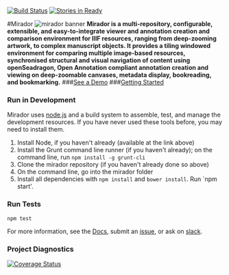 [![Build Status](https://travis-ci.org/ProjectMirador/mirador.svg?branch=master)](https://travis-ci.org/ProjectMirador/mirador?branch=master)
[![Stories in Ready](https://badge.waffle.io/ProjectMirador/mirador.svg?label=ready&title=Ready)](http://waffle.io/iiif/mirador)

#Mirador
![mirador banner](http://projectmirador.github.io/mirador/img/banner.jpg)
**Mirador is a multi-repository, configurable, extensible, and easy-to-integrate viewer and annotation creation and comparison environment for IIIF resources, ranging from deep-zooming artwork, to complex manuscript objects. It provides a tiling windowed environment for comparing multiple image-based resources, synchronised structural and visual navigation of content using openSeadragon, Open Annotation compliant annotation creation and viewing on deep-zoomable canvases, metadata display, bookreading, and bookmarking.**
###[See a Demo](http://projectmirador.org/demo/)
###[Getting Started](http://projectmirador.org/docs/docs/getting-started.html)

### Run in Development
Mirador uses [node.js](http://nodejs.org/) and a build system to assemble, test, and manage the development resources. If you have never used these tools before, you may need to install them.

 1. Install Node, if you haven't already (available at the link above)  
 2. Install the Grunt command line runner (if you haven't already); on the command line, run `npm install -g grunt-cli`  
 3. Clone the mirador repository (if you haven't already done so above)
 4. On the command line, go into the mirador folder
 5. Install all dependencies with `npm install` and `bower install`. Run `npm start'.
 
### Run Tests
`npm test`

For more information, see the [Docs](http://projectmirador.org/docs/docs/getting-started.html), submit an [issue](https://github.com/projectmirador/mirador/issues), or ask on [slack](http://bit.ly/iiif-slack).

### Project Diagnostics
 [![Coverage Status](https://coveralls.io/repos/github/ProjectMirador/mirador/badge.svg?branch=master&upToDate=true)](https://coveralls.io/github/ProjectMirador/mirador?branch=master&upToDate=true)
